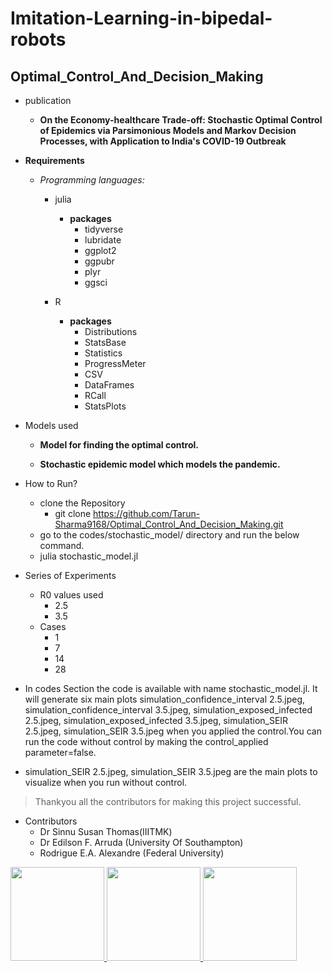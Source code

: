# Imitation-Learning-in-bipedal-robots
## Optimal_Control_And_Decision_Making

- publication
  - **On the Economy-healthcare Trade-off: Stochastic Optimal Control of Epidemics via Parsimonious Models and Markov Decision Processes, with Application to India's COVID-19 Outbreak**

- **Requirements**
   - _Programming languages:_
      - julia
         - **packages**
             - tidyverse
             - lubridate
             - ggplot2
             - ggpubr
             - plyr
             - ggsci

   
      - R
        - **packages**
            - Distributions
            - StatsBase
            - Statistics
            - ProgressMeter
            - CSV
            - DataFrames
            - RCall
            - StatsPlots




- Models used
   - **Model for finding the optimal control.**

   - **Stochastic epidemic model which models the pandemic.**

- How to Run?
   - clone the Repository
      - git clone https://github.com/Tarun-Sharma9168/Optimal_Control_And_Decision_Making.git    
   - go to the codes/stochastic_model/ directory and run the below command.
   - julia stochastic_model.jl
   

- Series of Experiments
  - R0 values used
      - 2.5
      - 3.5
  - Cases
      - 1
      - 7
      - 14
      - 28
- In codes Section the code is available with name stochastic_model.jl. It will generate six main plots simulation_confidence_interval 2.5.jpeg, simulation_confidence_interval 3.5.jpeg, simulation_exposed_infected 2.5.jpeg, simulation_exposed_infected 3.5.jpeg, simulation_SEIR 2.5.jpeg, simulation_SEIR 3.5.jpeg when you applied the control.You can run the code without control by making the control_applied parameter=false.
- simulation_SEIR 2.5.jpeg, simulation_SEIR 3.5.jpeg are the main plots to visualize when you run without control.
 
> Thankyou all the contributors for making this project successful.
- Contributors
  - Dr Sinnu Susan Thomas(IIITMK)
  - Dr Edilson F. Arruda (University Of Southampton)
  - Rodrigue E.A. Alexandre (Federal University)

<a href="https://github.com/remarkablemark">
  <img src="https://github.com/Tarun-Sharma9168/Optimal_Control_And_Decision_Making/blob/main/contri_images/sinnu_mam.png" width="150" height="150">
</a>
<a href="https://github.com/remarkablemark">
  <img src="https://github.com/Tarun-Sharma9168/Optimal_Control_And_Decision_Making/blob/main/contri_images/edilson_arruda.jpg" width="150" height="150">
</a>
<a href="https://github.com/remarkablemark">
  <img src="https://github.com/Tarun-Sharma9168/Optimal_Control_And_Decision_Making/blob/main/contri_images/foto_rodrigo.jpeg" width="150" height="150">
</a>
